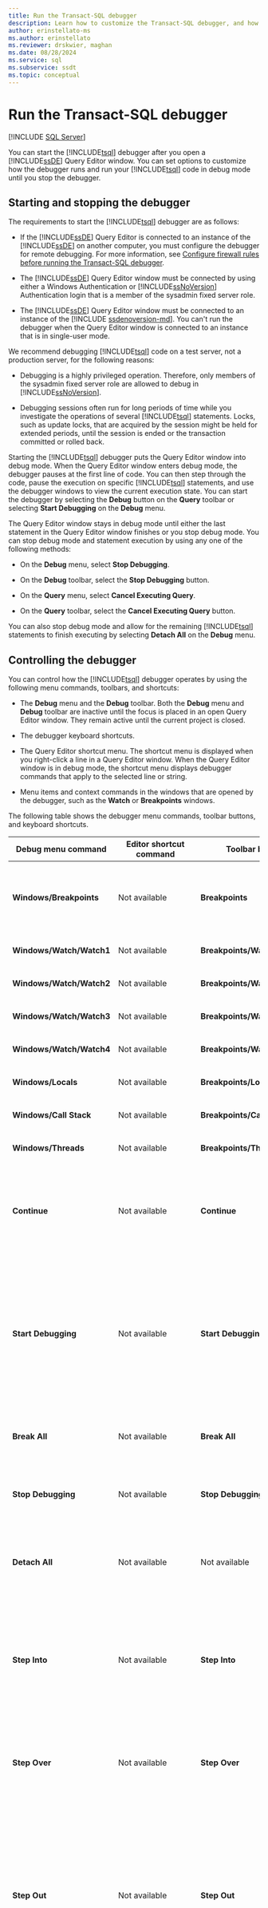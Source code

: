```yaml
---
title: Run the Transact-SQL debugger
description: Learn how to customize the Transact-SQL debugger, and how to use it to debug your Transact-SQL code. You can run the debugger on an instance of the Database Engine that is on another computer.
author: erinstellato-ms
ms.author: erinstellato
ms.reviewer: drskwier, maghan
ms.date: 08/28/2024
ms.service: sql
ms.subservice: ssdt
ms.topic: conceptual
---
```


# Run the Transact-SQL debugger

 [!INCLUDE [SQL Server](../../includes/applies-to-version/sqlserver.md)]

You can start the [!INCLUDE[tsql](../../includes/tsql-md.md)] debugger after you open a [!INCLUDE[ssDE](../../includes/ssde-md.md)] Query Editor window. You can set options to customize how the debugger runs and run your [!INCLUDE[tsql](../../includes/tsql-md.md)] code in debug mode until you stop the debugger.

## Starting and stopping the debugger

The requirements to start the [!INCLUDE[tsql](../../includes/tsql-md.md)] debugger are as follows:

- If the [!INCLUDE[ssDE](../../includes/ssde-md.md)] Query Editor is connected to an instance of the [!INCLUDE[ssDE](../../includes/ssde-md.md)] on another computer, you must configure the debugger for remote debugging. For more information, see [Configure firewall rules before running the Transact-SQL debugger](./configure-firewall-rules-before-running-tsql-debugger.md).
  
- The [!INCLUDE[ssDE](../../includes/ssde-md.md)] Query Editor window must be connected by using either a Windows Authentication or [!INCLUDE[ssNoVersion](../../includes/ssnoversion-md.md)] Authentication login that is a member of the sysadmin fixed server role.
  
- The [!INCLUDE[ssDE](../../includes/ssde-md.md)] Query Editor window must be connected to an instance of the [!INCLUDE [ssdenoversion-md](../../includes/ssdenoversion-md.md)]. You can't run the debugger when the Query Editor window is connected to an instance that is in single-user mode.  
  
 We recommend debugging [!INCLUDE[tsql](../../includes/tsql-md.md)] code on a test server, not a production server, for the following reasons:
  
- Debugging is a highly privileged operation. Therefore, only members of the sysadmin fixed server role are allowed to debug in [!INCLUDE[ssNoVersion](../../includes/ssnoversion-md.md)].
  
- Debugging sessions often run for long periods of time while you investigate the operations of several [!INCLUDE[tsql](../../includes/tsql-md.md)] statements. Locks, such as update locks, that are acquired by the session might be held for extended periods, until the session is ended or the transaction committed or rolled back.  
  
 Starting the [!INCLUDE[tsql](../../includes/tsql-md.md)] debugger puts the Query Editor window into debug mode. When the Query Editor window enters debug mode, the debugger pauses at the first line of code. You can then step through the code, pause the execution on specific [!INCLUDE[tsql](../../includes/tsql-md.md)] statements, and use the debugger windows to view the current execution state. You can start the debugger by selecting the **Debug** button on the **Query** toolbar or selecting **Start Debugging** on the **Debug** menu.  
  
 The Query Editor window stays in debug mode until either the last statement in the Query Editor window finishes or you stop debug mode. You can stop debug mode and statement execution by using any one of the following methods:  
  
- On the **Debug** menu, select **Stop Debugging**.  
  
- On the **Debug** toolbar, select the **Stop Debugging** button.  
  
- On the **Query** menu, select **Cancel Executing Query**.  
  
- On the **Query** toolbar, select the **Cancel Executing Query** button.  
  
 You can also stop debug mode and allow for the remaining [!INCLUDE[tsql](../../includes/tsql-md.md)] statements to finish executing by selecting **Detach All** on the **Debug** menu.  
  
## Controlling the debugger

 You can control how the [!INCLUDE[tsql](../../includes/tsql-md.md)] debugger operates by using the following menu commands, toolbars, and shortcuts:  
  
- The **Debug** menu and the **Debug** toolbar. Both the **Debug** menu and **Debug** toolbar are inactive until the focus is placed in an open Query Editor window. They remain active until the current project is closed.  
  
- The debugger keyboard shortcuts.  
  
- The Query Editor shortcut menu. The shortcut menu is displayed when you right-click a line in a Query Editor window. When the Query Editor window is in debug mode, the shortcut menu displays debugger commands that apply to the selected line or string.  
  
- Menu items and context commands in the windows that are opened by the debugger, such as the **Watch** or **Breakpoints** windows.  
  
 The following table shows the debugger menu commands, toolbar buttons, and keyboard shortcuts.  
  
|Debug menu command|Editor shortcut command|Toolbar button|Keyboard shortcut|Action|  
|------------------------|-----------------------------|--------------------|-----------------------|------------|  
|**Windows/Breakpoints**|Not available|**Breakpoints**|CTRL+ALT+B|Display the **Breakpoints** window in which you can view and manage breakpoints.|  
|**Windows/Watch/Watch1**|Not available|**Breakpoints/Watch/Watch1**|CTRL+ALT+W, 1|Display the **Watch1** window.|  
|**Windows/Watch/Watch2**|Not available|**Breakpoints/Watch/Watch2**|CTRL+ALT+W, 2|Display the **Watch2** window.|  
|**Windows/Watch/Watch3**|Not available|**Breakpoints/Watch/Watch3**|CTRL+ALT+W, 3|Display the **Watch3** window.|  
|**Windows/Watch/Watch4**|Not available|**Breakpoints/Watch/Watch4**|CTRL+ALT+W, 4|Display the **Watch4** window.|  
|**Windows/Locals**|Not available|**Breakpoints/Locals**|CTRL+ALT+V, L|Display the **Locals** window.|  
|**Windows/Call Stack**|Not available|**Breakpoints/Call Stack**|CTRL+ALT+C|Display the **Call Stack** window.|  
|**Windows/Threads**|Not available|**Breakpoints/Threads**|CTRL+ALT+H|Display the **Threads** window.|  
|**Continue**|Not available|**Continue**|ALT+F5|Run to the next breakpoint. **Continue** isn't active until you're focused on a Query Editor window that is in debug mode.|  
|**Start Debugging**|Not available|**Start Debugging**|ALT+F5|Put a Query Editor window into debug mode and run to the first breakpoint. If you're focused on a Query Editor window that is in debug mode, **Start Debugging** is replaced by **Continue**.|  
|**Break All**|Not available|**Break All**|CTRL+ALT+BREAK|This feature not used by the [!INCLUDE[tsql](../../includes/tsql-md.md)] debugger.|  
|**Stop Debugging**|Not available|**Stop Debugging**|SHIFT+F5|Take a Query Editor window out of debug mode and return it to regular mode.|  
|**Detach All**|Not available|Not available|Not available|Stops debug mode, but executes the remaining statements in the Query Editor window.|  
|**Step Into**|Not available|**Step Into**|F11|Run the next statement, and also open a new Query Editor window in debug mode if the next statement runs a stored procedure, trigger, or function.|  
|**Step Over**|Not available|**Step Over**|F10|Same as **Step Into**, except that no functions, stored procedures, or triggers are debugged.|  
|**Step Out**|Not available|**Step Out**|SHIFT+F11|Execute the remaining code in a trigger, function, or stored procedure without pausing for any breakpoints. Regular debug mode resumes when control is returned to the code that called the module.|  
|Not available|**Run To** Cursor|Not available|CTRL+F10|Execute all code from the last stop location to the current cursor location without stopping at any breakpoints.|  
|**QuickWatch**|**QuickWatch**|Not available|CTRL+ALT+Q|Display the **QuickWatch** window.|  
|**Toggle Breakpoint**|**Breakpoint/Insert Breakpoint**|Not available|F9|Position a breakpoint on the current or selected [!INCLUDE[tsql](../../includes/tsql-md.md)] statement.|  
|Not available|**Breakpoint/Delete Breakpoint**|Not available|Not available|Delete the breakpoint from the selected line.|  
|Not available|**Breakpoint/Disable Breakpoint**|Not available|Not available|Disable the breakpoint on the selected line. The breakpoint remains on the line of code, but execution does not stop until it's reenabled.|  
|Not available|**Breakpoint/Enable Breakpoint**|Not available|Not available|Enable the breakpoint on the selected line.|  
|**Delete All Breakpoints**|Not available|Not available|CTRL+SHIFT+F9|Delete all breakpoints.|  
|**Disable All Breakpoints**|Not available|Not available|Not available|Disable all breakpoints.|  
|Not available|**Add Watch**|Not available|Not available|Add the selected expression to the **Watch** window.|  
  
## Related content

- [Transact-SQL Debugger](./transact-sql-debugger.md)
- [Run the Transact-SQL Debugger](./run-transact-sql-debugger.md)
- [Step Through Transact-SQL Code](./step-through-transact-sql-code.md)
- [Debug Stored Procedures](debug-stored-procedures.md)
- [Transact-SQL Debugger Information](./transact-sql-debugger-information.md)
- [Live Query Statistics](../../relational-databases/performance/live-query-statistics.md)